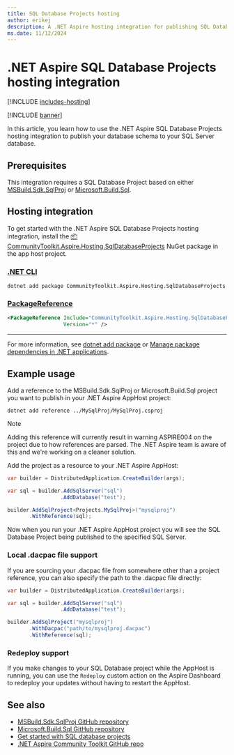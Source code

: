 ```yaml
---
title: SQL Database Projects hosting
author: erikej
description: A .NET Aspire hosting integration for publishing SQL Database Projects from your AppHost.
ms.date: 11/12/2024
---
```


# .NET Aspire SQL Database Projects hosting integration

[!INCLUDE [includes-hosting](../includes/includes-hosting.md)]

[!INCLUDE [banner](includes/banner.md)]

In this article, you learn how to use the .NET Aspire SQL Database Projects hosting integration to publish your database schema to your SQL Server database.

## Prerequisites

This integration requires a SQL Database Project based on either [MSBuild.Sdk.SqlProj](https://github.com/rr-wfm/MSBuild.Sdk.SqlProj) or [Microsoft.Build.Sql](https://github.com/microsoft/DacFx).

## Hosting integration

To get started with the .NET Aspire SQL Database Projects hosting integration, install the [📦 CommunityToolkit.Aspire.Hosting.SqlDatabaseProjects](https://nuget.org/packages/CommunityToolkit.Aspire.Hosting.SqlDatabaseProjects) NuGet package in the app host project.

### [.NET CLI](#tab/dotnet-cli)

```dotnetcli
dotnet add package CommunityToolkit.Aspire.Hosting.SqlDatabaseProjects
```

### [PackageReference](#tab/package-reference)

```xml
<PackageReference Include="CommunityToolkit.Aspire.Hosting.SqlDatabaseProjects"
                  Version="*" />
```

---

For more information, see [dotnet add package](/dotnet/core/tools/dotnet-add-package) or [Manage package dependencies in .NET applications](/dotnet/core/tools/dependencies).

## Example usage

Add a reference to the MSBuild.Sdk.SqlProj or Microsoft.Build.Sql project you want to publish in your .NET Aspire AppHost project:

```dotnetcli
dotnet add reference ../MySqlProj/MySqlProj.csproj
```

> [!NOTE]
> Adding this reference will currently result in warning ASPIRE004 on the project due to how references are parsed. The .NET Aspire team is aware of this and we're working on a cleaner solution.

Add the project as a resource to your .NET Aspire AppHost:

```csharp
var builder = DistributedApplication.CreateBuilder(args);

var sql = builder.AddSqlServer("sql")
                 .AddDatabase("test");

builder.AddSqlProject<Projects.MySqlProj>("mysqlproj")
       .WithReference(sql);
```

Now when you run your .NET Aspire AppHost project you will see the SQL Database Project being published to the specified SQL Server.

### Local .dacpac file support

If you are sourcing your .dacpac file from somewhere other than a project reference, you can also specify the path to the .dacpac file directly:

```csharp
var builder = DistributedApplication.CreateBuilder(args);

var sql = builder.AddSqlServer("sql")
                 .AddDatabase("test");

builder.AddSqlProject("mysqlproj")
       .WithDacpac("path/to/mysqlproj.dacpac")
       .WithReference(sql);
```

### Redeploy support

If you make changes to your SQL Database project while the AppHost is running, you can use the `Redeploy` custom action on the Aspire Dashboard to redeploy your updates without having to restart the AppHost.

## See also

- [MSBuild.Sdk.SqlProj GitHub repository](https://github.com/rr-wfm/MSBuild.Sdk.SqlProj)
- [Microsoft.Build.Sql GitHub repository](https://github.com/microsoft/DacFx)
- [Get started with SQL database projects](/sql/tools/sql-database-projects/get-started)
- [.NET Aspire Community Toolkit GitHub repo](https://github.com/CommunityToolkit/Aspire)
